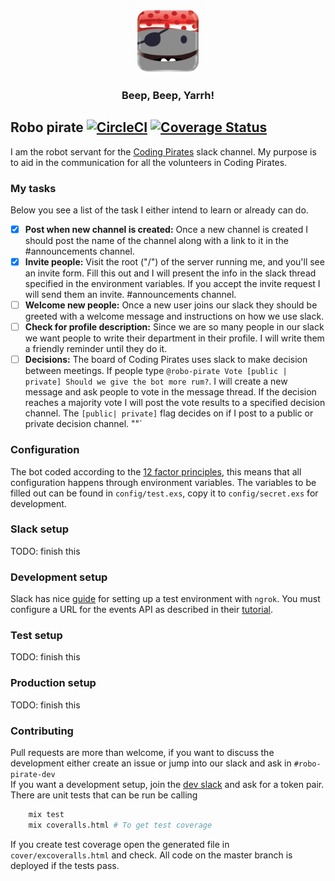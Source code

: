 <h3 align="center"><img src="assets/avatar.png"/ width="100px"></h3>
<h3 align="center">Beep, Beep, Yarrh! </h3>

## Robo pirate [![CircleCI](https://circleci.com/gh/CodingPirates/robo-pirate/tree/master.svg?style=svg)](https://circleci.com/gh/CodingPirates/robo-pirate/tree/master) [![Coverage Status](https://coveralls.io/repos/github/CodingPirates/robo-pirate/badge.svg?branch=master&kill_cahe=1)](https://coveralls.io/github/CodingPirates/robo-pirate?branch=master&kill_cahe=1)


I am the robot servant for the [Coding Pirates](https://Codingpirates.dk) slack
channel. My purpose is to aid in the communication for all the volunteers in
Coding Pirates.


### My tasks
Below you see a list of the task I either intend to learn or already can do.

- [x]  **Post when new channel is created:** Once a new channel is created I
should post the name of the channel along with a link to it in the
#announcements channel.
- [x]  **Invite people:** Visit the root ("/") of the server running me, and
you'll see an invite form. Fill this out and I will present the info in the
slack thread specified in the environment variables. If you accept the invite
request I will send them an invite.
#announcements channel.
- [ ] **Welcome new people:** Once a new user joins our slack they should be
greeted with a welcome message and instructions on how we use slack.
- [ ] **Check for profile description:** Since we are so many people in our
slack we want people to write their department in their profile. I will write
them a friendly reminder until they do it.
- [ ] **Decisions:** The board of Coding Pirates uses slack to make decision
between meetings. If people type
`@robo-pirate Vote [public | private] Should we give the bot more rum?`.
I will create a new message and ask people to vote in the message thread.
If the decision reaches a majority vote I will post the vote results to a
specified decision channel. The `[public| private]` flag decides on if I post to
a public or private decision channel.
""`  

### Configuration
The bot coded according to the [12 factor principles](https://12factor.net),
this means that all configuration happens through environment variables.
The variables to be filled out can be found in `config/test.exs`, copy it to
`config/secret.exs` for development.


### Slack setup
TODO: finish this


### Development setup
Slack has nice [guide][guide] for setting up a test environment with
`ngrok`. You must configure a URL for the events API as described in their
[tutorial](https://api.slack.com/events-api).



### Test setup
TODO: finish this



### Production setup
TODO: finish this



### Contributing
Pull requests are more than welcome, if you want to discuss the development
either create an issue or jump into our slack and ask in `#robo-pirate-dev`  
If you want a development setup, join the [dev slack][inviteLink] and ask for
a token pair. There are unit tests that can be run be calling
```bash
    mix test
    mix coveralls.html # To get test coverage
```
If you create test coverage open the generated file in `cover/excoveralls.html`
and check. All code on the master branch is deployed if the tests pass.



[guide]: https://api.slack.com/tutorials/tunneling-with-ngrok
[inviteLink]: https://join.slack.com/t/codingpirates-dev/shared_invite/enQtNTc3Mzk5OTk3MDYyLTFmYjg3MjE1ODhlOTZlOWU2MGQ2MGIzMzliN2RhYTZiODEzMGUxMjY5YmY4NWIzMjg3YTU5MDNiMmI4NWQ5OWY
